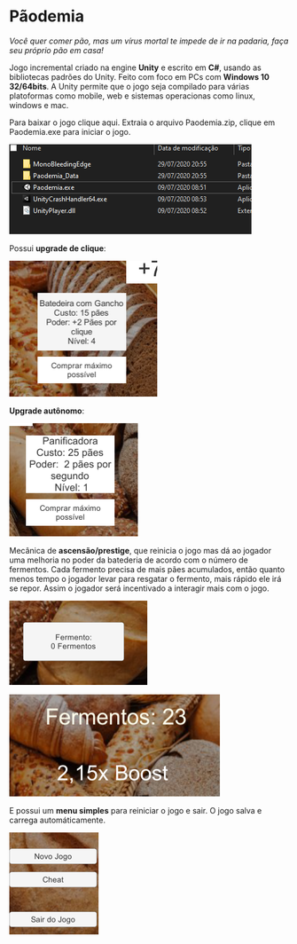 # Pãodemia
_Você quer comer pão, mas um vírus mortal te impede de ir na padaria, faça seu próprio pão em casa!_

Jogo incremental criado na engine **Unity** e escrito em **C#**, usando as bibliotecas padrões do Unity. Feito com foco em PCs com **Windows 10 32/64bits**.
A Unity permite que o jogo seja compilado para várias platoformas como mobile, web e sistemas operacionas como linux, windows e mac.

Para baixar o jogo clique aqui.
Extraia o arquivo Paodemia.zip, clique em Paodemia.exe para iniciar o jogo.

![iniciar](https://github.com/LucasRosarioO/Paodemia/blob/teste/imagens/iniciar.png)

Possui **upgrade de clique**:

![Upgrade clique](https://github.com/LucasRosarioO/Paodemia/blob/teste/imagens/clique.png)

**Upgrade autônomo**:

![Upgrade autonomo](https://github.com/LucasRosarioO/Paodemia/blob/teste/imagens/autonomo.png)

Mecânica de **ascensão/prestige**, que reinicia o jogo mas dá ao jogador uma melhoria no poder da batederia de acordo com o número de fermentos. 
Cada fermento precisa de mais pães acumulados, então quanto menos tempo o jogador levar para resgatar o fermento, mais rápido ele irá se repor. 
Assim o jogador será incentivado a interagir mais com o jogo.

![Fermento](https://github.com/LucasRosarioO/Paodemia/blob/teste/imagens/fermento.png)

![Fermento Boost](https://github.com/LucasRosarioO/Paodemia/blob/teste/imagens/fermentoboost.png)

E possui um **menu simples** para reiniciar o jogo e sair. O jogo salva e carrega automáticamente.

![Upgrade clique](https://github.com/LucasRosarioO/Paodemia/blob/teste/imagens/menu.png)
